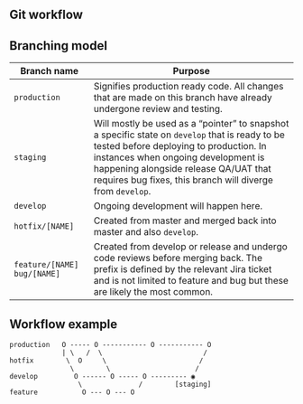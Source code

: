 ## Git workflow

## Branching model
| Branch name | Purpose |  
| --- | --- |  
| `production` | Signifies production ready code. All changes that are made on this branch have already undergone review and testing. |  
| `staging` | Will mostly be used as a “pointer” to snapshot a specific state on `develop` that is ready to be tested before deploying to production. In instances when ongoing development is happening alongside release QA/UAT that requires bug fixes, this branch will diverge from `develop`. |  
| `develop` | Ongoing development will happen here. |  
| `hotfix/[NAME]` | Created from master and merged back into master and also `develop`. |
| `feature/[NAME]` `bug/[NAME]` | Created from develop or release and undergo code reviews before merging back. The prefix is defined by the relevant Jira ticket and is not limited to feature and bug but these are likely the most common. |


## Workflow example
```
production   O ----- O ----------- O ----------- O	
             | \   /  \                         /
hotfix        \  O     \                       /
               \        \                     /
develop	        O ------ O ----- O --------- ◉
                 \              /        [staging]
feature           O --- O --- O
```
